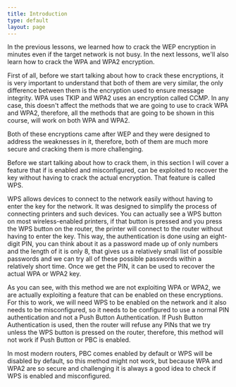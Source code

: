 ```yaml
---
title: Introduction
type: default
layout: page
---
```


In the previous lessons, we learned how to crack the WEP encryption in minutes
even if the target network is not busy. In the next lessons, we'll also learn
how to crack the WPA and WPA2 encryption.

First of all, before we start talking about how to crack these encryptions, it
is very important to understand that both of them are very similar, the only
difference between them is the encryption used to ensure message integrity. WPA
uses TKIP and WPA2 uses an encryption called CCMP. In any case, this doesn't
affect the methods that we are going to use to crack WPA and WPA2, therefore,
all the methods that are going to be shown in this course, will work on both WPA
and WPA2.

Both of these encryptions came after WEP and they were designed to address the
weaknesses in it, therefore, both of them are much more secure and cracking them
is more challenging.

Before we start talking about how to crack them, in this section I will cover a
feature that if is enabled and misconfigured, can be exploited to recover the
key without having to crack the actual encryption. That feature is called WPS.

WPS allows devices to connect to the network easily without having to enter the
key for the network. It was designed to simplify the process of connecting
printers and such devices. You can actually see a WPS button on most
wireless-enabled printers, if that button is pressed and you press the WPS
button on the router, the printer will connect to the router without having to
enter the key. This way, the authentication is done using an eight-digit PIN,
you can think about it as a password made up of only numbers and the length of
it is only 8, that gives us a relatively small list of possible passwords and we
can try all of these possible passwords within a relatively short time. Once we
get the PIN, it can be used to recover the actual WPA or WPA2 key.

As you can see, with this method we are not exploiting WPA or WPA2, we are
actually exploiting a feature that can be enabled on these encryptions. For this
to work, we will need WPS to be enabled on the network and it also needs to be
misconfigured, so it needs to be configured to use a normal PIN authentication
and not a Push Button Authentication. If Push Button Authentication is used,
then the router will refuse any PINs that we try unless the WPS button is
pressed on the router, therefore, this method will not work if Push Button or
PBC is enabled.

In most modern routers, PBC comes enabled by default or WPS will be disabled by
default, so this method might not work, but because WPA and WPA2 are so secure
and challenging it is always a good idea to check if WPS is enabled and
misconfigured.
